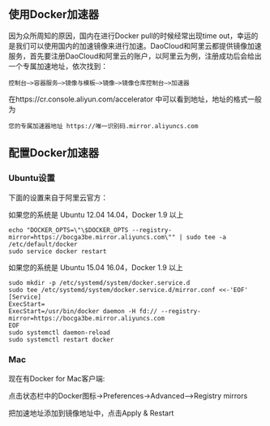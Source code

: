 ## 使用Docker加速器

因为众所周知的原因，国内在进行Docker pull的时候经常出现time out，幸运的是我们可以使用国内的加速镜像来进行加速。DaoCloud和阿里云都提供镜像加速服务，首先要注册DaoCloud和阿里云的账户，以阿里云为例，注册成功后会给出一个专属加速地址，依次找到：
```
控制台—>容器服务—>镜像与模板—>镜像—>镜像仓库控制台—>加速器
```
在https://cr.console.aliyun.com/accelerator 中可以看到地址，地址的格式一般为
```
您的专属加速器地址 https://唯一识别码.mirror.aliyuncs.com
```

## 配置Docker加速器

### Ubuntu设置
下面的设置来自于阿里云官方：

如果您的系统是 Ubuntu 12.04 14.04，Docker 1.9 以上
```
echo "DOCKER_OPTS=\"\$DOCKER_OPTS --registry-mirror=https://bocga3be.mirror.aliyuncs.com\"" | sudo tee -a /etc/default/docker
sudo service docker restart
```
如果您的系统是 Ubuntu 15.04 16.04，Docker 1.9 以上
```
sudo mkdir -p /etc/systemd/system/docker.service.d
sudo tee /etc/systemd/system/docker.service.d/mirror.conf <<-'EOF'
[Service]
ExecStart=
ExecStart=/usr/bin/docker daemon -H fd:// --registry-mirror=https://bocga3be.mirror.aliyuncs.com
EOF
sudo systemctl daemon-reload
sudo systemctl restart docker
```

### Mac
现在有Docker for Mac客户端:

点击状态栏中的Docker图标->Preferences->Advanced—>Registry mirrors

把加速地址添加到镜像地址中，点击Apply & Restart
